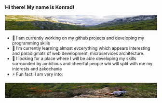 ### Hi there! My name is Konrad!

<p align="center">
  <img src="./images1/p1.jpg" alt="Screenshot" style="width: 100%; max-height: 50px;">
</p>

- 🔭 I am currently working on my github projects and developing my programming skills <fire>
- 🌱 I’m currently learning almost evcerything which appears interesting and paradigmats of web development, microservices architecture.
- 👯 I looking for a place where I will be able developing my skills surrounded by ambitious and cheerful people whi will split with me my interests and zakochania
- ⚡ Fun fact: I am very into: 
  
<p align="center">
  <img src="./images1/p2.jpg" alt="Screenshot" style="width: 100%; max-height: 50px;">
</p>
